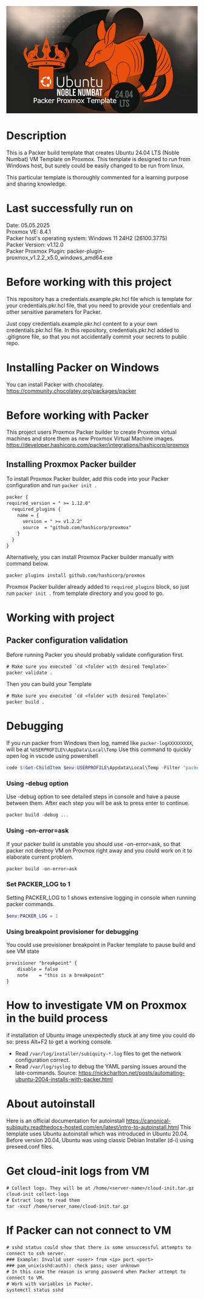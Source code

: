 <p align="center"><img src="https://raw.githubusercontent.com/ahpooch/boilerplates/main/packer/proxmox/ubuntu_24.04_noble-numbat_explanatory/Ubuntu24.04_Noble_Numbat.png" />

# Description
This is a Packer build template that creates Ubuntu 24.04 LTS (Noble Numbat) VM Template on Proxmox.
This template is designed to run from Windows host, but surely could be easily changed to be run from linux.

This particular template is thoroughly commented for a learning purpose and sharing knowledge.

# Last successfully run on
Date: 05.05.2025  
Proxmox VE: 8.4.1  
Packer host's operating system: Windows 11 24H2 (26100.3775)  
Packer Version: v1.12.0  
Packer Proxmox Plugin: packer-plugin-proxmox_v1.2.2_x5.0_windows_amd64.exe

# Before working with this project
This repository has a credentials.example.pkr.hcl file
which is template for your credentials.pkr.hcl file,
that you need to provide your credentials and other sensitive parameters for Packer.

Just copy credentials.example.pkr.hcl content to a your own credentials.pkr.hcl file.
In this repository, credentials.pkr.hcl added to .gitignore file, so that you not accidentally commit your secrets to public repo.

# Installing Packer on Windows
You can install Packer with chocolatey.
https://community.chocolatey.org/packages/packer

# Before working with Packer
This project users Proxmox Packer builder to create Proxmox virtual machines and store them as new Proxmox Virtual Machine images.
https://developer.hashicorp.com/packer/integrations/hashicorp/proxmox

## Installing Proxmox Packer builder
To install Proxmox Packer builder, add this code into your Packer configuration and run `packer init .`
```
packer {
required_version = " >= 1.12.0"
  required_plugins {
    name = {
      version = " >= v1.2.2"
      source  = "github.com/hashicorp/proxmox"
    }
  }
}
```
Alternatively, you can install Proxmox Packer builder manually with command below.
```
packer plugins install github.com/hashicorp/proxmox
```
Proxmox Packer builder already added to `required_plugins` block, so just run `packer init .` from template directory and you good to go.

# Working with project
## Packer configuration validation
Before running Packer you should probably validate configuration first.
```shell
# Make sure you executed `cd <folder with desired Template>`
packer validate .
```
Then you can build your Template
```shell
# Make sure you executed `cd <folder with desired Template>`
packer build .
```

# Debugging
If you run packer from Windows then log, named like `packer-logXXXXXXXXX`, will be at `%USERPROFILE%\AppData\Local\Temp`
Use this command to quickly open log in vscode using powershell
```Powershell
code $(Get-ChildItem $env:USERPROFILE\Appdata\Local\Temp -Filter "packer-log*" | Sort-Object -Property LastWriteTime -Descending | Select-Object -First 1 -ExpandProperty FullName)
```

### Using -debug option 
Use -debug option to see detailed steps in console and have a pause between them.
After each step you will be ask to press enter to continue.
```Powershell
packer build -debug ...
```

### Using -on-error=ask
If your packer build is unstable you should use -on-error=ask,
so that packer not destroy VM on Proxmox right away and you could work on it to elaborate current problem.
```Powershell
packer build -on-error=ask
```

### Set PACKER_LOG to 1
Setting PACKER_LOG to 1 shows extensive logging in console when running packer commands.
```Powershell
$env:PACKER_LOG = 1
```

### Using breakpoint provisioner for debugging
You could use provisioner breakpoint in Packer template to pause build and see VM state
```  
provisioner "breakpoint" {
    disable = false
    note    = "this is a breakpoint"
}
```

# How to investigate VM on Proxmox in the build process
if installation of Ubuntu image unexpectedly stuck at any time you could do so:
press Alt+F2 to get a working console.
- Read `/var/log/installer/subiquity-*.log` files to get the network configuration correct.
- Read `/var/log/syslog` to debug the YAML parsing issues around the late-commands.
Source: https://nickcharlton.net/posts/automating-ubuntu-2004-installs-with-packer.html


# About autoinstall
Here is an official documentation for autoinstall
https://canonical-subiquity.readthedocs-hosted.com/en/latest/intro-to-autoinstall.html
This template uses Ubuntu autoinstall which was introduced in Ubuntu 20.04.
Before version 20.04, Ubuntu was using classic Debian Installer (d-i) using preseed.conf files.

# Get cloud-init logs from VM
```shell
# Collect logs. They will be at /home/<server-name>/cloud-init.tar.gz
cloud-init collect-logs
# Extract logs to read them
tar -xvzf /home/server_name/cloud-init.tar.gz
```

# If Packer can not connect to VM
```shell
# sshd status could show that there is some unsuccessful attempts to connect to ssh server.
### Example: Invalid user <user> from <ip> port <port>
### pam_unix(sshd:auth): check pass; user unknown
# In this case the reason is wrong password when Packer attempt to connect to VM.
# Work with variables in Packer.
systemctl status sshd
```
